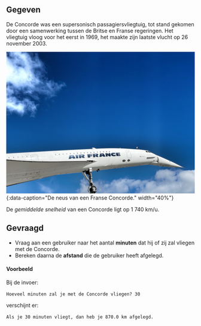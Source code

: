 ## Gegeven

De Concorde was een supersonisch passagiersvliegtuig, tot stand gekomen door een samenwerking tussen de Britse en Franse regeringen. Het vliegtuig vloog voor het eerst in 1969, het maakte zijn laatste vlucht op 26 november 2003.

![De neus van een Franse Concorde.](media/bernd-dittrich.jpg "Foto door Bernd Dittrich op Unsplash."){:data-caption="De neus van een Franse Concorde." width="40%"}

De *gemiddelde snelheid* van een Concorde ligt op 1 740 km/u.

## Gevraagd

- Vraag aan een gebruiker naar het aantal **minuten** dat hij of zij zal vliegen met de Concorde.
- Bereken daarna de **afstand** die de gebruiker heeft afgelegd.

#### Voorbeeld

Bij de invoer:
```
Hoeveel minuten zal je met de Concorde vliegen? 30
```

verschijnt er:
```
Als je 30 minuten vliegt, dan heb je 870.0 km afgelegd.
```